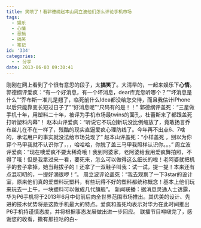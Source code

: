 ```yaml
---
title: 笑喷了！看郭德纲赵本山周立波他们怎么评论手机市场
tags:
  - 娱乐
  - 心情
  - 恶搞
  - 搞笑
  - 笔记
id: '334'
categories:
  - - 分享
date: 2013-06-03 09:30:41
---
```


刚刚在网上看到了个很有意思的段子，太**搞笑**了。大清早的，一起来娱乐下**心情**。 郭德纲评爱疯：“有一个好消息，有一个坏消息，dear库克您听哪个？”“坏消息是什么”“乔布斯一准儿是翘了，临死前什么Idea都没给您交待，而且我估计iPhone以后只能靠变长短过日子了”“好消息呢”“尺码有的是！！” 郭德纲评盖死：“三星做手机十年，用塑料二十年，被评为手机市场最twins的面孔，杜蕾斯来了都跟盖死打听塑料内幕”！ 赵本山评爱疯：“听说它不玩创新玩没比例缩放了，竟敢扬言乔布丝儿在不在一样了，残酷的现实直逼爱疯心理防线了。今年再不出点6、7啥的，承诺用户的事实就没法给市场兑现了” 赵本山评盖死：“小样盖死 ，别以为你穿个马甲我就不认识你了，，，哈哈哈，你脱了盖三马甲我照样认识你。。。” 周立波评爱疯：“现在噢爱疯不要太稀奇哦！我到阿婆家，老阿婆给我用爱疯舞拍照，不得了哦！但是我拿过来一看，要死来，怎么可以做得这么细长的啦！老阿婆就把机子的套子拿掉，她当鞋拔子的！还拿了一双鞋子叫我：试一试，提一提！本来还有点混叨叨的，一提好滴很啰！”。 周立波评论盖死：“我去观察了一下3star的设计室，原来他们真的爱塑料玩塑料，有些玩得不好的塑料都统称概念！基本上他们玩来玩去一上午，一块塑料可以做成几代旗舰”。 新闻联播：据消息灵通人士透露，华为P6手机将于2013年6月中旬前后向全世界范围市场推出。其优美的设计、先进的技术优势将是这款手机最大的特点。爱疯和盖死均表示对华为在此时间推出P6手机持谨慎态度，并将根据事态发展做出进一步回应。 联播节目嘚啵完了，感谢您的收看，撒有那拉咕的白~
